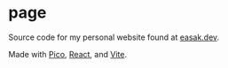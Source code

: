 # page

Source code for my personal website found at [easak.dev](https://easak.dev/).

Made with [Pico](https://picocss.com/), [React](https://react.dev/), and [Vite](https://vitejs.dev/).
